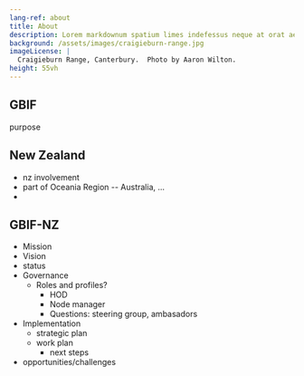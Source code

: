 ```yaml
---
lang-ref: about
title: About
description: Lorem markdownum spatium limes indefessus neque at orat aestuat
background: /assets/images/craigieburn-range.jpg
imageLicense: |
  Craigieburn Range, Canterbury.  Photo by Aaron Wilton.
height: 55vh
---
```


## GBIF

purpose


## New Zealand
* nz involvement
* part of Oceania Region -- Australia, ...
* 


## GBIF-NZ
* Mission
* Vision
* status
* Governance
  * Roles and profiles?
    * HOD
    * Node manager
    * Questions: steering group, ambasadors 
* Implementation
  * strategic plan
  * work plan
    * next steps
* opportunities/challenges

